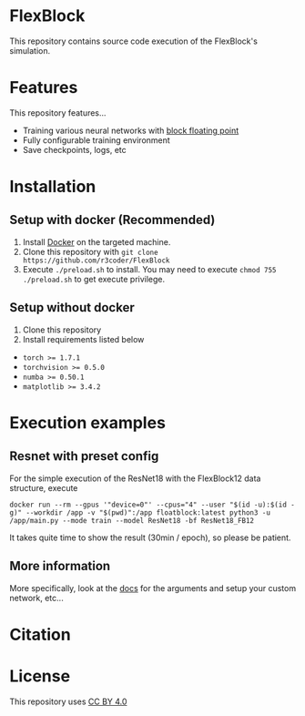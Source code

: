 


# FlexBlock

This repository contains source code execution of the FlexBlock's simulation.


# Features
This repository features...

- Training various neural networks with [block floating point](https://en.wikipedia.org/wiki/Block_floating_point)
- Fully configurable training environment
- Save checkpoints, logs, etc

# Installation

## Setup with docker (Recommended)

1. Install [Docker](https://docs.docker.com/engine/install/) on the targeted machine.
2. Clone this repository with `git clone https://github.com/r3coder/FlexBlock`
3. Execute `./preload.sh` to install. You may need to execute `chmod 755 ./preload.sh` to get execute privilege.

## Setup without docker
1. Clone this repository
2. Install requirements listed below 
- `torch >= 1.7.1`
- `torchvision >= 0.5.0`
- `numba >= 0.50.1`
- `matplotlib >= 3.4.2`

# Execution examples

## Resnet with preset config

For the simple execution of the ResNet18 with the FlexBlock12 data structure, execute

```docker run --rm --gpus '"device=0"' --cpus="4" --user "$(id -u):$(id -g)" --workdir /app -v "$(pwd)":/app floatblock:latest python3 -u /app/main.py --mode train --model ResNet18 -bf ResNet18_FB12```

It takes quite time to show the result (30min / epoch), so please be patient.

## More information

More specifically, look at the [docs](/docs/_index.md) for the arguments and setup your custom network, etc...

# Citation

# License

This repository uses [CC BY 4.0](https://creativecommons.org/licenses/)